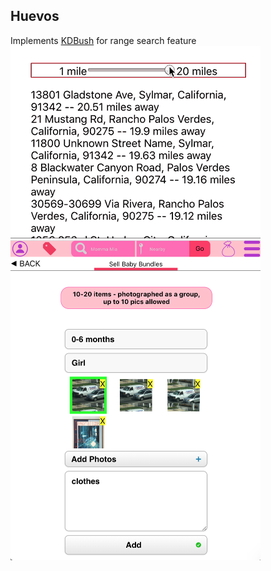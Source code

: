 ## Huevos
Implements [KDBush](https://github.com/mourner/kdbush) for range search feature<br/>
<img src="./public/range_search1.gif"/><br/>
<img src="./public/screenshot.png" width="400px"/>
